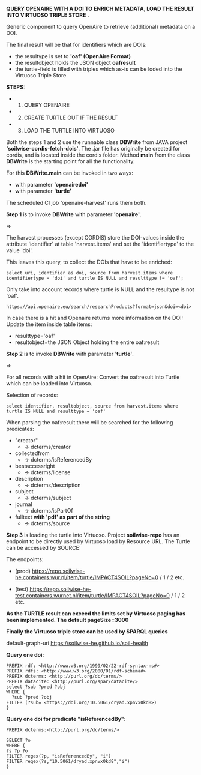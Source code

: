 **QUERY OPENAIRE WITH A DOI TO ENRICH METADATA, LOAD THE RESULT INTO VIRTUOSO TRIPLE STORE .**

Generic component to query OpenAire to retrieve (additional) metadata on a DOI.

The final result will be that for identifiers which are DOIs: 
- the resultype is set to **'oaf' (OpenAire Format)** 
- the resultobject holds the JSON object **oafresult**
- the turtle-field is filled with triples which as-is can be loded into the Virtuoso Triple Store.

**STEPS:** 
- 1. QUERY OPENAIRE
- 2. CREATE TURTLE OUT IF THE RESULT
- 3. LOAD THE TURTLE INTO VIRTUOSO

Both the steps 1 and 2 use the runnable class **DBWrite** from JAVA project **'soilwise-cordis-fetch-dois'**.
The .jar file has originally be created for cordis, and is located inside the cordis folder.
Method **main** from the class **DBWrite**  is the starting point for all the functionality.

For this **DBWrite.main** can be invoked in two ways:

* with parameter **'openairedoi'**
* with parameter **'turtle'**

The scheduled CI job 'openaire-harvest' runs them both.

**Step 1** is to invoke **DBWrite** with parameter **'openaire'**.

=\>

The harvest processes (except CORDIS) store the DOI-values inside the attribute 'identifier' at table 'harvest.items' and set the 'identifiertype' to the value 'doi'.

This leaves this query, to collect the DOIs that have to be enriched:

```
select uri, identifier as doi, source from harvest.items where identifiertype = 'doi' and turtle IS NULL and resulttype != 'oaf';
```

Only take into account records where turtle is NULL and the resultype is not 'oaf'.


```
https://api.openaire.eu/search/researchProducts?format=json&doi=<doi>
```

In case there is a hit and Openaire returns more information on the DOI: Update the item inside table items:

* resulttype='oaf'
* resultobject=the JSON Object holding the entire oaf:result


**Step 2** is to invoke **DBWrite** with parameter '**turtle'**.

=\>

For all records with a hit in OpenAire: Convert the oaf:result into Turtle which can be loaded into Virtuoso.

Selection of records:
```
select identifier, resultobject, source from harvest.items where turtle IS NULL and resulttype = 'oaf'
```

When parsing the oaf:result there will be searched for the following predicates:

* "creator"
  * \-\> dcterms/creator
* collectedfrom
  * \-\> dcterms/isReferencedBy
* bestaccessright
  * \-\> dcterms/license
* description
  * \-\> dcterms/description
* subject
  * \-\> dcterms/subject
* journal
  * \-\> dcterms/isPartOf
* fulltext **with 'pdf' as part of the string**
  * \-\> dcterms/source


**Step 3** is loading the turtle into Virtuoso. Project **soilwise-repo** has an endpoint to be directly used by Virtuoso load by Resource URL.
The Turtle can be accessed by SOURCE:

The endpoints:

* (prod) https://repo.soilwise-he.containers.wur.nl/item/turtle/IMPACT4SOIL?pageNo=0 / 1 / 2 etc.

* (test) https://repo.soilwise-he-test.containers.wurnet.nl/item/turtle/IMPACT4SOIL?pageNo=0 / 1 / 2 etc. 

**As the TURTLE result can exceed the limits set by Virtuoso paging has been implemented. The default pageSize=3000**


**Finally the Virtuoso triple store can be used by SPARQL queries**

default-graph-uri <https://soilwise-he.github.io/soil-health>

**Query one doi:**

```
PREFIX rdf: <http://www.w3.org/1999/02/22-rdf-syntax-ns#>
PREFIX rdfs: <http://www.w3.org/2000/01/rdf-schema#>
PREFIX dcterms: <http://purl.org/dc/terms/>
PREFIX datacite: <http://purl.org/spar/datacite/>
select ?sub ?pred ?obj
WHERE {
  ?sub ?pred ?obj
FILTER (?sub= <https://doi.org/10.5061/dryad.xpnvx0kd8>) 
}
```

**Query one doi for predicate "isReferencedBy":**

```
PREFIX dcterms:<http://purl.org/dc/terms/>

SELECT ?o
WHERE {
?s ?p ?o
FILTER regex(?p, "isReferencedBy", "i")
FILTER regex(?s,"10.5061/dryad.xpnvx0kd8","i")
}
```

